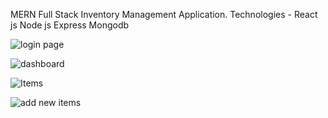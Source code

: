 MERN Full Stack Inventory Management Application.
Technologies - React js
               Node js
               Express
               Mongodb


               
![login page](https://github.com/OshaniWeerathunga/cricket-club-store-managemet/assets/48274910/df55991b-33d5-4a86-a46e-c3f0f01557da)

![dashboard](https://github.com/OshaniWeerathunga/cricket-club-store-managemet/assets/48274910/0610c4e5-cde2-4e43-91c6-becbaf72f127)

![Items](https://github.com/OshaniWeerathunga/cricket-club-store-managemet/assets/48274910/1ee8f062-b0a2-47ad-8fc7-caad9bbe3fba)

![add new items](https://github.com/OshaniWeerathunga/cricket-club-store-managemet/assets/48274910/8760c23f-cb55-435a-982a-4fe1fa378475)

